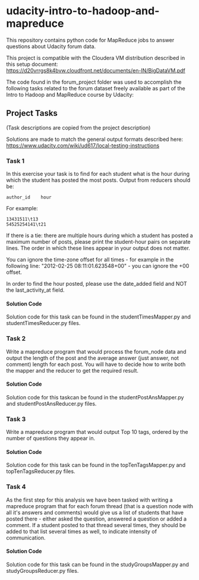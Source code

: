 # udacity-intro-to-hadoop-and-mapreduce
This repository contains python code for MapReduce jobs to answer questions about Udacity forum data.

This project is compatible with the Cloudera VM distribution described in this setup document:
https://d20vrrgs8k4bvw.cloudfront.net/documents/en-IN/BigDataVM.pdf

The code found in the forum_project folder was used to accomplish the following tasks related to
the forum dataset freely available as part of the Intro to Hadoop and MapReduce course by
Udacity:

## Project Tasks

(Task descriptions are copied from the project description)

Solutions are made to match the general output formats described here:
https://www.udacity.com/wiki/ud617/local-testing-instructions

### Task 1
In this exercise your task is to find for each student what is the hour during which the student
has posted the most posts. Output from reducers should be:
```
author_id    hour
```
For example:
```
13431511\t13
54525254141\t21
```
If there is a tie: there are multiple hours during which a student has posted a maximum number of 
posts, please print the student-hour pairs on separate lines. The order in which these lines 
appear in your output does not matter.

You can ignore the time-zone offset for all times - for example in the following line: 
"2012-02-25 08:11:01.623548+00" - you can ignore the +00 offset.

In order to find the hour posted, please use the date_added field and NOT the last_activity_at field.

#### Solution Code

Solution code for this task can be found in the studentTimesMapper.py and studentTimesReducer.py files.

### Task 2

Write a mapreduce program that would process the forum_node data and output the length of the post 
and the average answer (just answer, not comment) length for each post. You will have to decide 
how to write both the mapper and the reducer to get the required result.

#### Solution Code

Solution code for this taskcan be found in the studentPostAnsMapper.py	and studentPostAnsReducer.py 
files.

### Task 3

Write a mapreduce program that would output Top 10 tags, ordered by the number of questions they appear in.

#### Solution Code

Solution code for this task can be found in the topTenTagsMapper.py	and topTenTagsReducer.py files.

### Task 4

As the first step for this analysis we have been tasked with writing a mapreduce program that for each 
forum thread (that is a question node with all it's answers and comments) would give us a list of 
students that have posted there - either asked the question, answered a question or added a comment. 
If a student posted to that thread several times, they should be added to that list several times as 
well, to indicate intensity of communication.

#### Solution Code

Solution code for this task can be found in the studyGroupsMapper.py	and studyGroupsReducer.py	files.

